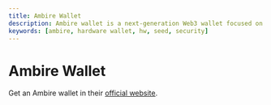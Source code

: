 ```yaml
---
title: Ambire Wallet
description: Ambire wallet is a next-generation Web3 wallet focused on DeFi and the EVM ecosystem.
keywords: [ambire, hardware wallet, hw, seed, security]
---
```


# Ambire Wallet 

Get an Ambire wallet in their [official website](https://www.ambire.com/).

